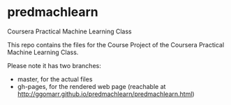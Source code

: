 # predmachlearn
Coursera Practical Machine Learning Class

This repo contains the files for the Course Project of the Coursera Practical Machine Learning Class.

Please note it has two branches:
- master, for the actual files
- gh-pages, for the rendered web page (reachable at http://ggomarr.github.io/predmachlearn/predmachlearn.html)
